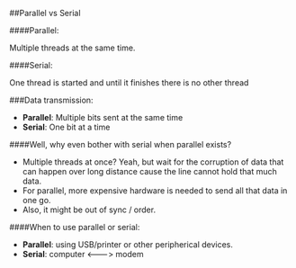 ##Parallel vs Serial

####Parallel:

Multiple threads at the same time.

####Serial:

One thread is started and until it finishes there is no other thread

###Data transmission:

* **Parallel**: Multiple bits sent at the same time
* **Serial**: One bit at a time

####Well, why even bother with serial when parallel exists?

* Multiple threads at once? Yeah, but wait for the corruption of data that can happen over long distance cause the line cannot hold that much data.
* For parallel, more expensive hardware is needed to send all that data in one go.
* Also, it might be out of sync / order.

####When to use parallel or serial:

* **Parallel**: using USB/printer or other peripherical devices.
* **Serial**: computer <---> modem



